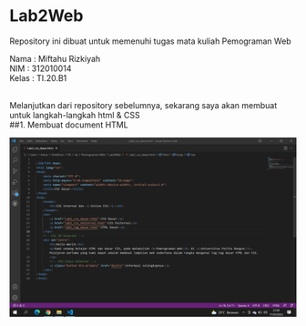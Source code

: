 # Lab2Web
Repository ini dibuat untuk memenuhi tugas mata kuliah Pemograman Web

Nama : Miftahu Rizkiyah<br>
NIM  : 312010014<br>
Kelas : TI.20.B1<br>

<br>
Melanjutkan dari repository sebelumnya, sekarang saya akan membuat untuk langkah-langkah html & CSS
<br>
##1. Membuat document HTML

![Pict](Pict/Input_1.membuat_dokumen_HTML.PNG)
<br>




